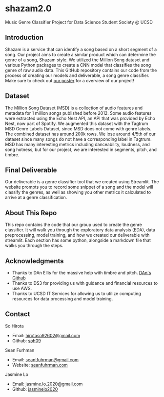# shazam2.0
Music Genre Classifier Project for Data Science Student Society @ UCSD

## Introduction
Shazam is a service that can identify a song based on a short segment of a song. Our project aims to create a similar 
product which can determine the genre of a song, Shazam style. We utilized the Million Song dataset and various Python 
packages to create a CNN model that classifies the song genre of raw audio data. This GitHub repository contains our 
code from the process of creating our models and deliverable, a song genre classifier. Make sure to check out [our poster](shazam2.0-poster.pdf)
for a overview of our project!

## Dataset
The Million Song Dataset (MSD) is a collection of audio features and metadata for 1 million songs published before 2012.
Some audio features were extracted using the Echo Nest API, an API that was provided by Echo Nest, now part of Spotify. 
We augmented this dataset with the Tagtrum MSD Genre Labels Dataset, since MSD does not come with genre labels. The 
combined dataset has around 200k rows. We lose around 4/5th of our dataset since many songs do not have a corresponding 
label in Tagtrum. MSD has many interesting metrics including danceability, loudness, and song hotness, but for our 
project, we are interested in segments, pitch, and timbre.

## Final Deliverable
Our deliverable is a genre classifier tool that we created using Streamlit. The website prompts you to record some
snippet of a song and the model will classify the genres, as well as showing you other metrics it calculated to arrive
at a genre classification. 

## About This Repo
This repo contains the code that our group used to create the genre classifier. It will walk you through the exploratory
data analysis (EDA), data preprocessing, model training, and how we created our deliverable with streamlit. Each
section has some python, alongside a markdown file that walks you through the steps.

## Acknowledgments
- Thanks to DAn Ellis for the massive help with timbre and pitch. [DAn's Github](https://github.com/dpwe)
- Thanks to DS3 for providing us with guidance and financial resources to use AWS.
- Thanks to UCSD IT Services for allowing us to utilize computing resources for data processing and model training.


## Contact
So Hirota
- Email: hirotaso92602@gmail.com
- Github: [soh09](https://github.com/soh09)

Sean Furhman
- Email: seantfuhrman@gmail.com
- Website: [seanfuhrman.com](https://seanfuhrman.com)

Jasmine Lo
- Email: jasmine.lo.2020@gmail.com
- Github: [jasminelo2020](https://github.com/jasminelo2020)

